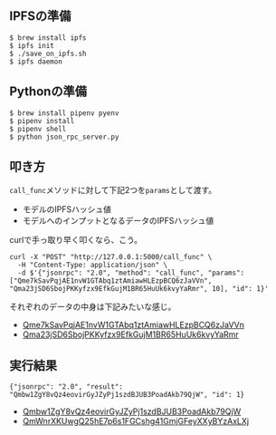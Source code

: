 ## IPFSの準備
```
$ brew install ipfs
$ ipfs init
$ ./save_on_ipfs.sh
$ ipfs daemon
```
## Pythonの準備
```
$ brew install pipenv pyenv
$ pipenv install
$ pipenv shell
$ python json_rpc_server.py
```

## 叩き方
`call_func`メソッドに対して下記2つを`params`として渡す。
- モデルのIPFSハッシュ値
- モデルへのインプットとなるデータのIPFSハッシュ値

curlで手っ取り早く叩くなら、こう。
```
curl -X "POST" "http://127.0.0.1:5000/call_func" \
  -H "Content-Type: application/json" \
  -d $'{"jsonrpc": "2.0", "method": "call_func", "params": ["Qme7kSavPqjAE1nvW1GTAbq1ztAmiawHLEzpBCQ6zJaVVn", "Qma23jSD6SbojPKKyfzx9EfkGujM1BR65HuUk6kvyYaRmr", 10], "id": 1}'
```

それぞれのデータの中身は下記みたいな感じ。
- [Qme7kSavPqjAE1nvW1GTAbq1ztAmiawHLEzpBCQ6zJaVVn](https://gateway.ipfs.io/ipfs/Qme7kSavPqjAE1nvW1GTAbq1ztAmiawHLEzpBCQ6zJaVVn)
- [Qma23jSD6SbojPKKyfzx9EfkGujM1BR65HuUk6kvyYaRmr](https://gateway.ipfs.io/ipfs/Qma23jSD6SbojPKKyfzx9EfkGujM1BR65HuUk6kvyYaRmr)

## 実行結果

```
{"jsonrpc": "2.0", "result": "Qmbw1ZgY8vQz4eovirGyJZyPj1szdBJUB3PoadAkb79QjW", "id": 1}
```
- [Qmbw1ZgY8vQz4eovirGyJZyPj1szdBJUB3PoadAkb79QjW](https://gateway.ipfs.io/ipfs/Qmbw1ZgY8vQz4eovirGyJZyPj1szdBJUB3PoadAkb79QjW)
- [QmWnrXKUwgQ25hE7p6s1FGCshg41GmjGFeyXXyBYzAxLXj](https://gateway.ipfs.io/ipfs/QmWnrXKUwgQ25hE7p6s1FGCshg41GmjGFeyXXyBYzAxLXj)

